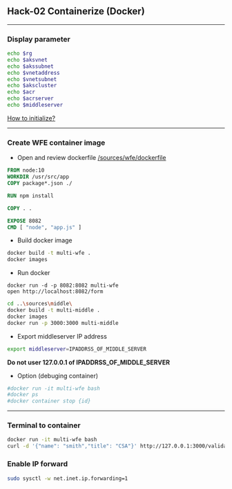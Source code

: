 ## Hack-02 Containerize (Docker)
---
### Display parameter

```bash
echo $rg
echo $aksvnet
echo $akssubnet
echo $vnetaddress
echo $vnetsubnet
echo $akscluster
echo $acr
echo $acrserver
echo $middleserver
```
[How to initialize?](https://github.com/SmithMMTK/DevOpsHack/blob/master/Hack-01.md#prepare-environment-parameter)

--- 

### Create WFE container image

- Open and review dockerfile [/sources/wfe/dockerfile](/sources/wfe/app/dockerfile)
```dockerfile
FROM node:10
WORKDIR /usr/src/app
COPY package*.json ./

RUN npm install

COPY . .

EXPOSE 8082
CMD [ "node", "app.js" ]
```

- Build docker image

```bash
docker build -t multi-wfe .
docker images
```

- Run docker
```
docker run -d -p 8082:8082 multi-wfe 
open http://localhost:8082/form
```

```bash
cd ..\sources\middle\
docker build -t multi-middle .
docker images
docker run -p 3000:3000 multi-middle
```


- Export middleserver IP address
```bash
export middleserver=IPADDRSS_OF_MIDDLE_SERVER
```

__Do not user 127.0.0.1 of IPADDRSS_OF_MIDDLE_SERVER__

- Option (debuging container)
```bash
#docker run -it multi-wfe bash
#docker ps
#docker container stop {id}
```


---

### Terminal to container
```bash
docker run -it multi-wfe bash
curl -d '{"name": "smith","title": "CSA"}' http://127.0.0.1:3000/validate -i -H 'Content-Type: application/json'

```

### Enable IP forward
```bash
sudo sysctl -w net.inet.ip.forwarding=1
```
